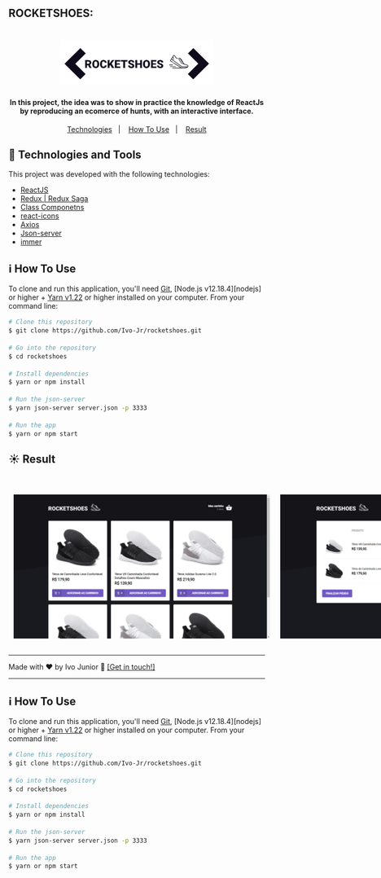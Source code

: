 ## ROCKETSHOES:

<h1 align="center">
    <img alt="logo" src="src/assets/images/rocket.png" width="300px" />
</h1>


<h4 align="center">
  In this project, the idea was to show in practice the knowledge of ReactJs by reproducing an ecomerce of hunts, with an interactive interface.
</h4>

<p align="center">
  <a href="#rocket-technologies">Technologies</a>&nbsp;&nbsp;&nbsp;|&nbsp;&nbsp;&nbsp;
  <a href="#information_source-how-to-use">How To Use</a>&nbsp;&nbsp;&nbsp;|&nbsp;&nbsp;&nbsp;
  <a href="#sunny-result">Result</a>
</p>


## :rocket: Technologies and Tools

This project was developed with the following technologies:

- [ReactJS](https://reactjs.org/)
- [Redux | Redux Saga](https:///)
- [Class Componetns](https://pt-br.reactjs.org/docs/react-component.html)
- [react-icons](https://react-icons.github.io/react-icons/)
- [Axios](https://reactjs.org/)
- [Json-server](https://reactjs.org/)
- [immer](https://reactjs.org/)


## :information_source: How To Use

To clone and run this application, you'll need [Git](https://git-scm.com), [Node.js v12.18.4][nodejs] or higher + [Yarn v1.22][yarn] or higher installed on your computer. From your command line:

```bash
# Clone this repository
$ git clone https://github.com/Ivo-Jr/rocketshoes.git

# Go into the repository
$ cd rocketshoes

# Install dependencies
$ yarn or npm install

# Run the json-server
$ yarn json-server server.json -p 3333

# Run the app
$ yarn or npm start
```

## :sunny: Result

  <div style="display: flex;   flex-direction: column;
  align-items: center;">
  <h1 align="center" style="display: flex; flex-direction:row;">
      <img   style="margin: 0 10px;" alt="prit1" src="src/assets/images/prt1.png" />
       <br>
       <br>
      <img   style="margin: 0 10px;" alt="prt2" src="src/assets/images/prt2.png" />
      <br>
  </h1>     
  </div>

---

Made with ♥ by Ivo Junior :wave: <a href="https://www.linkedin.com/in/jos%C3%A9-ivo-maciel-j%C3%BAnior-658136145/" target="_blank">[Get in touch!]</a>

[yarn]: https://yarnpkg.com/
[vc]: https://code.visualstudio.com/





----

## :information_source: How To Use

To clone and run this application, you'll need [Git](https://git-scm.com), [Node.js v12.18.4][nodejs] or higher + [Yarn v1.22][yarn] or higher installed on your computer. From your command line:

```bash
# Clone this repository
$ git clone https://github.com/Ivo-Jr/rocketshoes.git

# Go into the repository
$ cd rocketshoes

# Install dependencies
$ yarn or npm install

# Run the json-server
$ yarn json-server server.json -p 3333

# Run the app
$ yarn or npm start
```